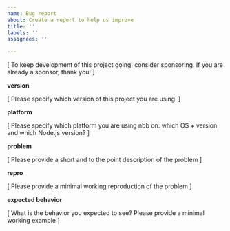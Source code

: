 ```yaml
---
name: Bug report
about: Create a report to help us improve
title: ''
labels: ''
assignees: ''

---
```


[ To keep development of this project going, consider sponsoring. If you are
already a sponsor, thank you! ]

**version**

[ Please specify which version of this project you are using. ]

**platform**

[ Please specify which platform you are using nbb on: which OS + version and which Node.js version? ]

**problem**

[ Please provide a short and to the point description of the problem ]

**repro**

[ Please provide a minimal working reproduction of the problem ]

**expected behavior**

[ What is the behavior you expected to see? Please provide a minimal working example ]
